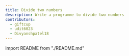```yaml
---
title: Divide two numbers
description: Write a programme to divide two numbers
contributors:
  - giftcup
  - udit6023
  - Divyanshpatel18
---
```


import README from "./README.md"

<README />
